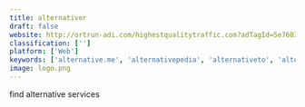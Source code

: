 ```yaml
---
title: alternativer
draft: false 
website: http://ortrun-adi.com/highestqualitytraffic.com?adTagId=5e760340-2bb8-11e9-97c9-0a15cb739170&cpm=0.5&clickid=4a2ec776-4d7a-11ea-8333-12dd8a14bf0b
classification: ['']
platform: ['Web']
keywords: ['alternative.me', 'alternativepedia', 'alternativeto', 'alternato', 'freeappslike', 'freesiteslike', 'g2_crowd', 'product_hunt', 'similar_site_search', 'sites_like', 'slant', 'software_informer', 'the_linux_alternative_project', 'top_similar_sites', 'alternative.to', 'similarto']
image: logo.png
---
```

find alternative services
